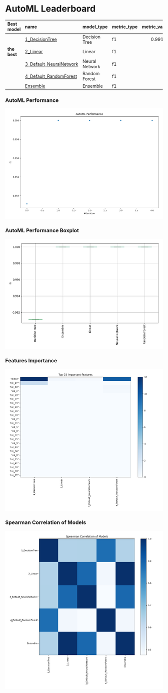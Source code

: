 # AutoML Leaderboard

| Best model   | name                                                         | model_type     | metric_type   |   metric_value |   train_time |
|:-------------|:-------------------------------------------------------------|:---------------|:--------------|---------------:|-------------:|
|              | [1_DecisionTree](1_DecisionTree/README.md)                   | Decision Tree  | f1            |        0.99115 |         3.27 |
| **the best** | [2_Linear](2_Linear/README.md)                               | Linear         | f1            |        1       |         1.88 |
|              | [3_Default_NeuralNetwork](3_Default_NeuralNetwork/README.md) | Neural Network | f1            |        1       |         2.08 |
|              | [4_Default_RandomForest](4_Default_RandomForest/README.md)   | Random Forest  | f1            |        1       |         2.63 |
|              | [Ensemble](Ensemble/README.md)                               | Ensemble       | f1            |        1       |         0.21 |

### AutoML Performance
![AutoML Performance](ldb_performance.png)

### AutoML Performance Boxplot
![AutoML Performance Boxplot](ldb_performance_boxplot.png)

### Features Importance
![features importance across models](features_heatmap.png)



### Spearman Correlation of Models
![models spearman correlation](correlation_heatmap.png)

